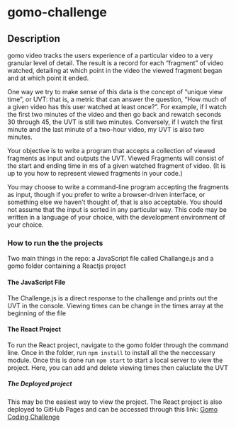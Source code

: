 # gomo-challenge

## Description
gomo video tracks the users experience of a particular video to a very granular level of detail. The result is a record for each “fragment” of video watched, detailing at which point in the video the viewed fragment began and at which point it ended.

One way we try to make sense of this data is the concept of “unique view time”, or UVT: that is, a metric that can answer the question, “How much of a given video has this user watched at least once?”. For example, if I watch the first two minutes of the video and then go back and rewatch seconds 30 through 45, the UVT is still two minutes. Conversely, if I watch the first minute and the last minute of a two-hour video, my UVT is also two minutes.

Your objective is to write a program that accepts a collection of viewed fragments as input and outputs the UVT. Viewed Fragments will consist of the start and ending time in ms of a given watched fragment of video. (It is up to you how to represent viewed fragments in your code.)

You may choose to write a command-line program accepting the fragments as input, though if you prefer to write a browser-driven interface, or something else we haven’t thought of, that is also acceptable. You should not assume that the input is sorted in any particular way. This code may be written in a language of your choice, with the development environment of your choice.

### How to run the the projects
Two main things in the repo: a JavaScript file called Challange.js and a gomo folder containing a Reactjs project

#### The JavaScript File
The Challenge.js is a direct response to the challenge and prints out the UVT in the console. Viewing times can be change in the times array at the beginning of the file

#### The React Project
To run the React project, navigate to the gomo folder through the command line. Once in the folder, run `npm install` to install all the the neccessary module. Once this is done run `npm start` to start a local server to view the project. Here, you can add and delete viewing times then caluclate the UVT

##### The Deployed project
This may be the easiest way to view the project.
The React project is also deployed to GitHub Pages and can be accessed through this link: [Gomo Coding Challenge](https://justjosh1004.github.io/gomo-challenge/)
